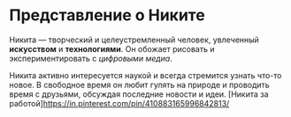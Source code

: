 # Представление о Никите

Никита — творческий и целеустремленный человек, увлеченный **искусством** и **технологиями**. Он обожает рисовать и экспериментировать с *цифровыми медиа*. 

Никита активно интересуется наукой и всегда стремится узнать что-то новое. В свободное время он любит гулять на природе и проводить время с друзьями, обсуждая последние новости и идеи.
[Никита за работой]https://in.pinterest.com/pin/410883165996842813/